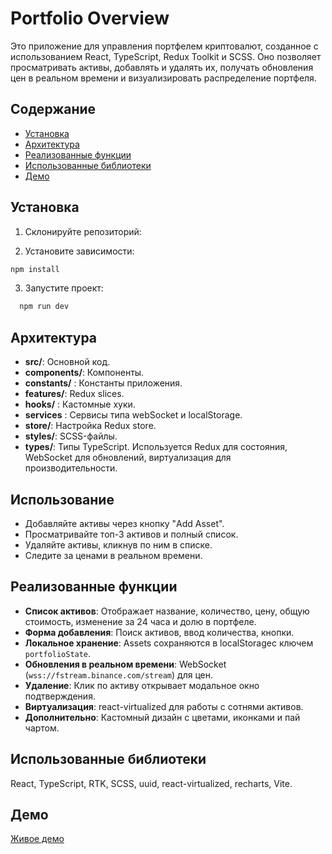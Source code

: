# Portfolio Overview

Это приложение для управления портфелем криптовалют, созданное с использованием React, TypeScript, Redux Toolkit и SCSS. Оно позволяет просматривать активы, добавлять и удалять их, получать обновления цен в реальном времени и визуализировать распределение портфеля.

## Содержание

- [Установка](#установка)
- [Архитектура](#архитектура)
- [Реализованные функции](#реализованные-функции)
- [Использованные библиотеки](#использованные-библиотеки)
- [Демо](#демо)

## Установка

1. Склонируйте репозиторий:

2. Установите зависимости:

```bash
npm install
```

3. Запустите проект:

```bash
  npm run dev
```

## Архитектура

- **src/**: Основной код.
- **components/**: Компоненты.
- **constants/** : Константы приложения.
- **features/**: Redux slices.
- **hooks/** : Кастомные хуки.
- **services** : Сервисы типа webSocket и localStorage.
- **store/**: Настройка Redux store.
- **styles/**: SCSS-файлы.
- **types/**: Типы TypeScript.
  Используется Redux для состояния, WebSocket для обновлений, виртуализация для производительности.

## Использование

- Добавляйте активы через кнопку "Add Asset".
- Просматривайте топ-3 активов и полный список.
- Удаляйте активы, кликнув по ним в списке.
- Следите за ценами в реальном времени.

## Реализованные функции

- **Список активов**: Отображает название, количество, цену, общую стоимость, изменение за 24 часа и долю в портфеле.
- **Форма добавления**: Поиск активов, ввод количества, кнопки.
- **Локальное хранение**: Assets сохраняются в localStorageс ключем `portfolioState`.
- **Обновления в реальном времени**: WebSocket (`wss://fstream.binance.com/stream`) для цен.
- **Удаление**: Клик по активу открывает модальное окно подтверждения.
- **Виртуализация**: react-virtualized для работы с сотнями активов.
- **Дополнительно**: Кастомный дизайн с цветами, иконками и пай чартом.

## Использованные библиотеки

React, TypeScript, RTK, SCSS, uuid, react-virtualized, recharts, Vite.

## Демо

[Живое демо](https://apeishere-crypto-overview.netlify.app/)
